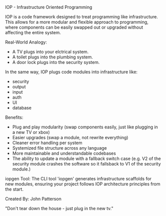 IOP - Infrastructure Oriented Programming

IOP is a code framework designed to treat programming like infrastructure.
This allows for a more modular and flexible approach to programming, where components can be easily 
swapped out or upgraded without affecting the entire system.

Real-World Analogy:
- A TV plugs into your elctrical system.
- A toilet plugs into the plumbing system.
- A door lock plugs into the security system.

In the same way, IOP plugs code modules into infrastructure like:
- security
- output
- input
- auth
- UI
- database

Benefits:
- Plug and play modularity (swap components easily, just like plugging in a new TV or xbox)
- Easier upgrades (swap a module, not rewrite everything)
- Cleaner error handling per system
- Systemized file structure across any language
- More maintainable and understandable codebases
- The ability to update a module with a fallback switch case (e.g. V2 of the security module crashes the software so it fallsback to V1 of the security module.)

iopgen Tool:
The CLI tool 'iopgen' generates
infrastructure scaffolds for new modules,
ensuring your project follows IOP architecture
principles from the start.

Created By: John Patterson

"Don't tear down the house - just plug in the new tv."
